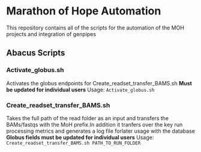 # Marathon of Hope Automation #

This repository contains all of the scripts for the automation of the MOH projects
and integration of genpipes
## Abacus Scripts ##

### Activate_globus.sh ###
Activates the globus endpoints for Create_readset_transfer_BAMS.sh
**Must be updated for individual users**
Usage: `Activate_globus.sh`

### Create_readset_transfer_BAMS.sh ###
Takes the full path of the read folder as an input and transfers the BAMs/fastqs with the 
MoH prefix.In addition it tranfers over the key run processing metrics and generates 
a log file forlater usage with the database
**Globus fields must be updated for individual users**
Usage: `Create_readset_transfer_BAMS.sh PATH_TO_RUN_FOLDER`

